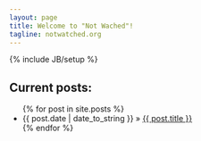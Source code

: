 ```yaml
---
layout: page
title: Welcome to "Not Wached"!
tagline: notwatched.org
---
```

{% include JB/setup %}

## Current posts:

<ul class="posts">
  {% for post in site.posts %}
    <li><span>{{ post.date | date_to_string }}</span> &raquo; <a href="{{ BASE_PATH }}{{ post.url }}">{{ post.title }}</a></li>
  {% endfor %}
</ul>
